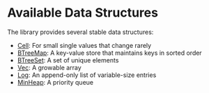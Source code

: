# Available Data Structures

The library provides several stable data structures:

* [Cell](https://docs.rs/ic-stable-structures/latest/ic_stable_structures/cell/struct.Cell.html): For small single values that change rarely
* [BTreeMap](https://docs.rs/ic-stable-structures/latest/ic_stable_structures/btreemap/struct.BTreeMap.html): A key-value store that maintains keys in sorted order
* [BTreeSet](https://docs.rs/ic-stable-structures/latest/ic_stable_structures/btreeset/struct.BTreeSet.html): A set of unique elements
* [Vec](https://docs.rs/ic-stable-structures/latest/ic_stable_structures/vec/struct.Vec.html): A growable array
* [Log](https://docs.rs/ic-stable-structures/latest/ic_stable_structures/log/struct.Log.html): An append-only list of variable-size entries
* [MinHeap](https://docs.rs/ic-stable-structures/latest/ic_stable_structures/min_heap/struct.MinHeap.html): A priority queue 
